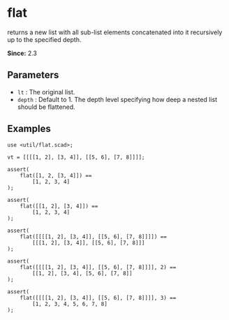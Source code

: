 # flat

returns a new list with all sub-list elements concatenated into it recursively up to the specified depth.

**Since:** 2.3

## Parameters

- `lt` : The original list.
- `depth` : Default to 1. The depth level specifying how deep a nested list should be flattened. 

## Examples

	use <util/flat.scad>;

	vt = [[[[1, 2], [3, 4]], [[5, 6], [7, 8]]]];

	assert(
		flat([1, 2, [3, 4]]) == 
			[1, 2, 3, 4]
	);

	assert(
		flat([[1, 2], [3, 4]]) == 
			[1, 2, 3, 4]
	);

	assert(
		flat([[[[1, 2], [3, 4]], [[5, 6], [7, 8]]]]) == 
			[[[1, 2], [3, 4]], [[5, 6], [7, 8]]]
	);

	assert(
		flat([[[[1, 2], [3, 4]], [[5, 6], [7, 8]]]], 2) == 
			[[1, 2], [3, 4], [5, 6], [7, 8]]
	);

	assert(
		flat([[[[1, 2], [3, 4]], [[5, 6], [7, 8]]]], 3) == 
			[1, 2, 3, 4, 5, 6, 7, 8]
	);
